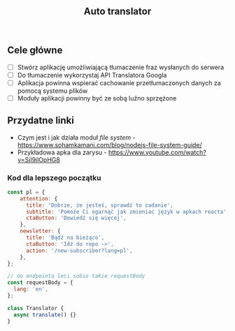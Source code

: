 <h2 align="center">Auto translator</h2>

<br>

## Cele główne

- [ ] Stwórz aplikację umożliwiającą tłumaczenie fraz wysłanych do serwera
- [ ] Do tłumaczenie wykorzystaj API Translatora Googla
- [ ] Aplikacja powinna wspierać cachowanie przetłumaczonych danych za pomocą systemu plików
- [ ] Moduły aplikacji powinny być ze sobą luźno sprzężone

## Przydatne linki

- Czym jest i jak działa moduł _file system_ - https://www.sohamkamani.com/blog/nodejs-file-system-guide/
- Przykładowa apka dla zarysu - https://www.youtube.com/watch?v=Sjl9ilOpHG8

### Kod dla lepszego początku

```javascript
const pl = {
    attention: {
      title: 'Dobrze, że jesteś, sprawdź to zadanie',
      subtitle: 'Pomoże Ci ogarnąć jak zmieniać język w apkach reacta',
      ctaButton: 'Dowiedź się więcej',
    },
    newsletter: {
      title: 'Bądź na bieżąco',
      ctaButton: 'Idź do repo ->',
      action: '/new-subscriber?lang=pl',
    },
};

// do endpointa leci sobie takie requestBody
const requestBody = {
  lang: 'en',
};

class Translator {
  async translate() {}
}
```
